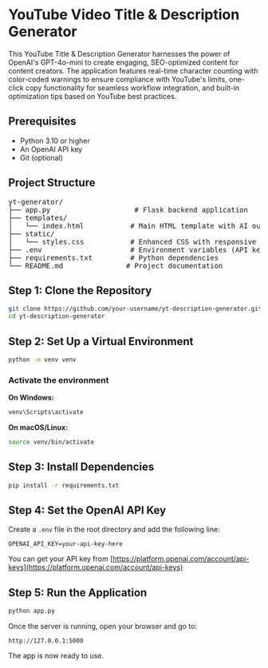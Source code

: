 # YouTube Video Title & Description Generator
This YouTube Title & Description Generator harnesses the power of OpenAI's GPT-4o-mini to create engaging, SEO-optimized content for content creators. The application features real-time character counting with color-coded warnings to ensure compliance with YouTube's limits, one-click copy functionality for seamless workflow integration, and built-in optimization tips based on YouTube best practices.

## Prerequisites

- Python 3.10 or higher
- An OpenAI API key
- Git (optional)

## Project Structure
<pre>
yt-generator/
├── app.py                    # Flask backend application
├── templates/
│   └── index.html           # Main HTML template with AI output display
├── static/
│   └── styles.css           # Enhanced CSS with responsive design
├── .env                     # Environment variables (API keys)
├── requirements.txt         # Python dependencies
└── README.md               # Project documentation
</pre>

## Step 1: Clone the Repository

```bash
git clone https://github.com/your-username/yt-description-generator.git
cd yt-description-generator
```

## Step 2: Set Up a Virtual Environment

```bash
python -m venv venv
```

### Activate the environment

**On Windows:**

```bash
venv\Scripts\activate
```

**On macOS/Linux:**

```bash
source venv/bin/activate
```

## Step 3: Install Dependencies

```bash
pip install -r requirements.txt
```

## Step 4: Set the OpenAI API Key

Create a `.env` file in the root directory and add the following line:

```env
OPENAI_API_KEY=your-api-key-here
```

You can get your API key from [https://platform.openai.com/account/api-keys](https://platform.openai.com/account/api-keys)

## Step 5: Run the Application

```bash
python app.py
```

Once the server is running, open your browser and go to:

```
http://127.0.0.1:5000
```

The app is now ready to use.

